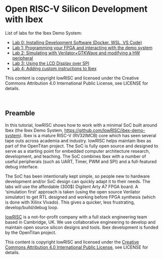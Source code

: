 # Open RISC-V Silicon Development with Ibex

List of labs for the Ibex Demo System:
- [Lab 0: Installing Development Software (Docker, WSL, VS Code)](./lab0.md)
- [Lab 1: Programming your FPGA and interacting with the demo system](./lab1.md)
- [Lab 2: Simulating with Verilator+GTKWave and modifying a HW peripheral](./lab2.md)
- [Lab 3: Using the LCD Display over SPI](./lab3.md)
- [Lab 4: Adding custom instructions to Ibex](./lab4.md)

This content is copyright lowRISC and licensed under the Creative Commons Attribution 4.0 International Public License, see LICENSE for details.

</br>

## Preamble

In this tutorial, lowRISC shows how to work with a minimal SoC built around Ibex (the Ibex Demo System, https://github.com/lowRISC/ibex-demo-system). Ibex is a mature RISC-V (RV32IMCB) core which has seen several tape outs across academia and industry. lowRISC helps maintain Ibex as part of the OpenTitan project. The SoC is fully open source and designed to serve as a starting point for embedded computer architecture research, development, and teaching. The SoC combines Ibex with a number of useful peripherals (such as UART, Timer, PWM and SPI) and a full-featured debug interface.

The SoC has been intentionally kept simple, so people new to hardware development and/or SoC design can quickly adapt it to their needs. The labs will use the affordable (300$) Digilent Arty A7 FPGA board. A ‘simulation first’ approach is taken (using the open source Verilator simulator) to get RTL designed and working before FPGA synthesis (which is done with Xilinx Vivado). This gives a quicker, less frustrating, develop/build/debug loop.

[lowRISC](https://lowrisc.org/) is a not-for-profit company with a full stack engineering team based in Cambridge, UK. We use collaborative engineering to develop and maintain open source silicon designs and tools. Ibex development is funded by the OpenTitan project.

This content is copyright lowRISC and licensed under the [Creative Commons Attribution 4.0 International Public License](https://creativecommons.org/licenses/by/4.0/), see LICENSE for details.
